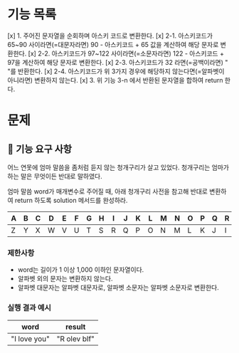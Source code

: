 # 기능 목록

[x] 1. 주어진 문자열을 순회하며 아스키 코드로 변환한다.
[x] 2-1. 아스키코드가 65~90 사이라면(=대문자라면) 90 - 아스키코드 + 65 값을 계산하여 해당 문자로 변환한다.
[x] 2-2. 아스키코드가 97~122 사이라면(=소문자라면) 122 - 아스키코드 + 97을 계산하여 해당 문자로 변환한다.
[x] 2-3. 아스키코드가 32 라면(=공백이라면) " "를 반환한다.
[x] 2-4. 아스키코드가 위 3가지 경우에 해당하지 않는다면(=알파벳이 아니라면) 변환하지 않는다.
[x] 3. 위 기능 3-n 에서 반환된 문자열을 합하여 return 한다.

# 문제

## 🚀 기능 요구 사항

어느 연못에 엄마 말씀을 좀처럼 듣지 않는 청개구리가 살고 있었다. 청개구리는 엄마가 하는 말은 무엇이든 반대로 말하였다.

엄마 말씀 word가 매개변수로 주어질 때, 아래 청개구리 사전을 참고해 반대로 변환하여 return 하도록 solution 메서드를 완성하라.

| A   | B   | C   | D   | E   | F   | G   | H   | I   | J   | K   | L   | M   | N   | O   | P   | Q   | R   | S   | T   | U   | V   | W   | X   | Y   | Z   |
| --- | --- | --- | --- | --- | --- | --- | --- | --- | --- | --- | --- | --- | --- | --- | --- | --- | --- | --- | --- | --- | --- | --- | --- | --- | --- |
| Z   | Y   | X   | W   | V   | U   | T   | S   | R   | Q   | P   | O   | N   | M   | L   | K   | J   | I   | H   | G   | F   | E   | D   | C   | B   | A   |

### 제한사항

- word는 길이가 1 이상 1,000 이하인 문자열이다.
- 알파벳 외의 문자는 변환하지 않는다.
- 알파벳 대문자는 알파벳 대문자로, 알파벳 소문자는 알파벳 소문자로 변환한다.

### 실행 결과 예시

| word         | result       |
| ------------ | ------------ |
| "I love you" | "R olev blf" |
